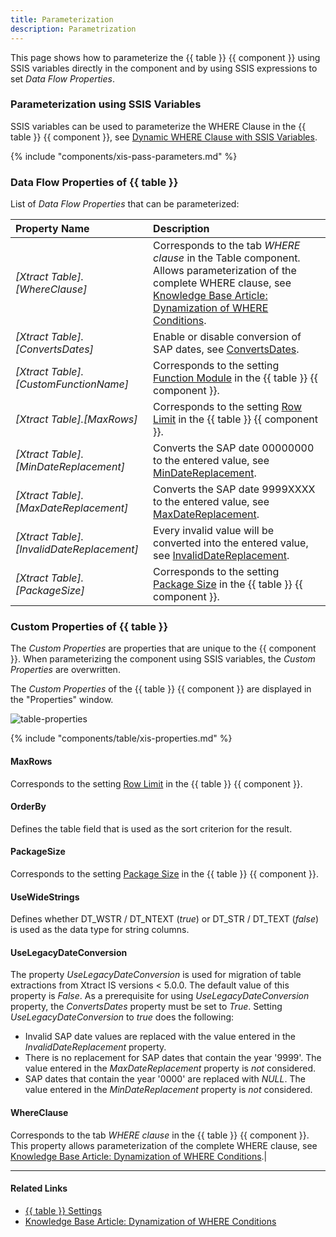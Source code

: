 ```yaml
---
title: Parameterization 
description: Parametrization 
---
```


This page shows how to parameterize the {{ table }} {{ component }} using SSIS variables directly in the component and by using SSIS expressions to set *Data Flow Properties*.


### Parameterization using SSIS Variables

SSIS variables can be used to parameterize the WHERE Clause in the {{ table }} {{ component }}, see [Dynamic WHERE Clause with SSIS Variables](where-clause.md#dynamic-where-clause-with-ssis-variables).

{% include "components/xis-pass-parameters.md" %}

### Data Flow Properties of {{ table }}
List of *Data Flow Properties* that can be parameterized:

|Property Name|Description|
|:----|:----|
| *[Xtract Table].[WhereClause]*| Corresponds to the tab *WHERE clause* in the Table component. Allows parameterization of the complete WHERE clause, see [Knowledge Base Article: Dynamization of WHERE Conditions](../../knowledge-base/dynamization-of-where-conditions.md).|
| *[Xtract Table].[ConvertsDates]*| Enable or disable conversion of SAP dates, see [ConvertsDates](#convertsdates). |
| *[Xtract Table].[CustomFunctionName]*| Corresponds to the setting [Function Module](settings.md#function-module) in the {{ table }} {{ component }}.|
| *[Xtract Table].[MaxRows]*| Corresponds to the setting [Row Limit](settings.md#row-limit) in the {{ table }} {{ component }}. |
| *[Xtract Table].[MinDateReplacement]*| Converts the SAP date 00000000 to the entered value, see [MinDateReplacement](#mindatereplacement).|
| *[Xtract Table].[MaxDateReplacement]*| Converts the SAP date 9999XXXX to the entered value, see [MaxDateReplacement](#maxdatereplacement).|
| *[Xtract Table].[InvalidDateReplacement]*| Every invalid value will be converted into the entered value, see [InvalidDateReplacement](#invaliddatereplacement).|
| *[Xtract Table].[PackageSize]*| Corresponds to the setting [Package Size](settings.md#package-size) in the {{ table }} {{ component }}. |

### Custom Properties of {{ table }}

The *Custom Properties* are properties that are unique to the {{ component }}.
When parameterizing the component using SSIS variables, the *Custom Properties* are overwritten.

The *Custom Properties* of the {{ table }} {{ component }} are displayed in the "Properties" window. 

![table-properties](../../assets/images/documentation/components/table/xis/table-properties.png)

{% include "components/table/xis-properties.md" %}

#### MaxRows
Corresponds to the setting [Row Limit](settings.md#row-limit) in the {{ table }} {{ component }}. 

#### OrderBy
Defines the table field that is used as the sort criterion for the result. 

#### PackageSize
Corresponds to the setting [Package Size](settings.md#package-size) in the {{ table }} {{ component }}. 

#### UseWideStrings
Defines whether DT_WSTR / DT_NTEXT (*true*) or DT_STR / DT_TEXT (*false*) is used as the data type for string columns. 

#### UseLegacyDateConversion
The property *UseLegacyDateConversion* is used for migration of table extractions from Xtract IS versions < 5.0.0. 
The default value of this property is *False*. 
As a prerequisite for using *UseLegacyDateConversion* property, the *ConvertsDates* property must be set to *True*. 
Setting *UseLegacyDateConversion* to *true* does the following:
- Invalid SAP date values are replaced with the value entered in the *InvalidDateReplacement* property.
- There is no replacement for SAP dates that contain the year '9999'. 
The value entered in the *MaxDateReplacement* property is *not* considered.
- SAP dates that contain the year '0000' are replaced with *NULL*. 
The value entered in the *MinDateReplacement* property is *not* considered. 

#### WhereClause
Corresponds to the tab *WHERE clause* in the {{ table }} {{ component }}. 
This property allows parameterization of the complete WHERE clause, see [Knowledge Base Article: Dynamization of WHERE Conditions](../../knowledge-base/dynamization-of-where-conditions.md).|

****
#### Related Links
- [{{ table }} Settings](settings.md) <br>
- [Knowledge Base Article: Dynamization of WHERE Conditions](../../knowledge-base/dynamization-of-where-conditions.md)